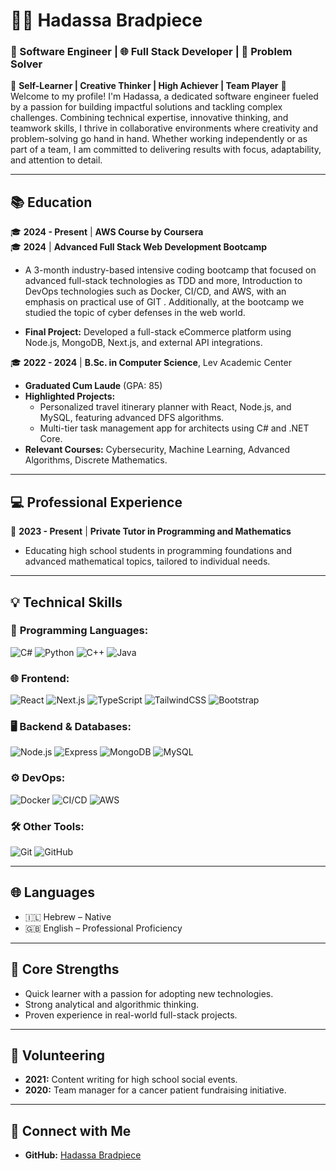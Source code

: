 # 👩‍💻 Hadassa Bradpiece  
### 🚀 Software Engineer | 🌐 Full Stack Developer | 🧩 Problem Solver  

🌟 **Self-Learner | Creative Thinker | High Achiever | Team Player** 🌟  
Welcome to my profile! 
 I'm Hadassa, a dedicated software engineer fueled by a passion for building impactful solutions and tackling complex challenges. Combining technical expertise, innovative thinking, and  teamwork skills, I thrive in collaborative environments where creativity and problem-solving go hand in hand. Whether working independently or as part of a team, I am committed to delivering results with focus, adaptability, and attention to detail. 
 
---

## 📚 **Education**  
🎓 **2024 - Present** | **AWS Course by Coursera**  
🎓 **2024** | **Advanced Full Stack Web Development Bootcamp**  
   - A 3-month industry-based intensive coding bootcamp that focused on advanced full-stack technologies as TDD and more, Introduction to DevOps technologies such as Docker, CI/CD, and AWS, with an emphasis on practical use of GIT .
 Additionally, at the bootcamp we studied the topic of cyber defenses in the web world.
  
   - **Final Project:** Developed a full-stack eCommerce platform using Node.js, MongoDB, Next.js, and external API integrations.  

🎓 **2022 - 2024** | **B.Sc. in Computer Science**, Lev Academic Center  
   - **Graduated Cum Laude** (GPA: 85)  
   - **Highlighted Projects:**  
     - Personalized travel itinerary planner with React, Node.js, and MySQL, featuring advanced DFS algorithms.  
     - Multi-tier task management app for architects using C# and .NET Core.  
   - **Relevant Courses:** Cybersecurity, Machine Learning, Advanced Algorithms, Discrete Mathematics.  

---

## 💻 **Professional Experience**  
📝 **2023 - Present** | **Private Tutor in Programming and Mathematics**  
   - Educating high school students in programming foundations and advanced mathematical topics, tailored to individual needs.  

---

## 💡 **Technical Skills**  

### 🔧 **Programming Languages:**  
<p>
<img src="https://img.shields.io/badge/-C%23-blue?logo=csharp&logoColor=white" alt="C#"/>
<img src="https://img.shields.io/badge/-Python-yellow?logo=python&logoColor=white" alt="Python"/>
<img src="https://img.shields.io/badge/-C%2B%2B-purple?logo=cplusplus&logoColor=white" alt="C++"/>
<img src="https://img.shields.io/badge/-Java-orange?logo=java&logoColor=white" alt="Java"/>
</p>

### 🌐 **Frontend:**  
<p>
<img src="https://img.shields.io/badge/-React-blue?logo=react&logoColor=white" alt="React"/>
<img src="https://img.shields.io/badge/-Next.js-black?logo=nextdotjs&logoColor=white" alt="Next.js"/>
<img src="https://img.shields.io/badge/-TypeScript-lightblue?logo=typescript&logoColor=white" alt="TypeScript"/>
<img src="https://img.shields.io/badge/-TailwindCSS-teal?logo=tailwindcss&logoColor=white" alt="TailwindCSS"/>
<img src="https://img.shields.io/badge/-Bootstrap-violet?logo=bootstrap&logoColor=white" alt="Bootstrap"/>
</p>

### 🖥️ **Backend & Databases:**  
<p>
<img src="https://img.shields.io/badge/-Node.js-green?logo=nodedotjs&logoColor=white" alt="Node.js"/>
<img src="https://img.shields.io/badge/-Express-grey?logo=express&logoColor=white" alt="Express"/>
<img src="https://img.shields.io/badge/-MongoDB-green?logo=mongodb&logoColor=white" alt="MongoDB"/>
<img src="https://img.shields.io/badge/-MySQL-blue?logo=mysql&logoColor=white" alt="MySQL"/>
</p>

### ⚙️ **DevOps:**  
<p>
<img src="https://img.shields.io/badge/-Docker-blue?logo=docker&logoColor=white" alt="Docker"/>
<img src="https://img.shields.io/badge/-CI%2FCD-orange?logo=githubactions&logoColor=white" alt="CI/CD"/>
<img src="https://img.shields.io/badge/-AWS-yellow?logo=amazonaws&logoColor=white" alt="AWS"/>
</p>

### 🛠️ **Other Tools:**  
<p>
<img src="https://img.shields.io/badge/-Git-black?logo=git&logoColor=white" alt="Git"/>
<img src="https://img.shields.io/badge/-GitHub-lightgrey?logo=github&logoColor=white" alt="GitHub"/>
</p>

---

## 🌐 **Languages**  
- 🇮🇱 Hebrew – Native  
- 🇬🇧 English – Professional Proficiency  

---

## 💪 **Core Strengths**  
- Quick learner with a passion for adopting new technologies.  
- Strong analytical and algorithmic thinking.  
- Proven experience in real-world full-stack projects.  

---

## 🤝 **Volunteering**  
- **2021:** Content writing for high school social events.  
- **2020:** Team manager for a cancer patient fundraising initiative.  

---

## 🔗 **Connect with Me**  
- **GitHub:** [Hadassa Bradpiece](https://github.com/hadassaBrad/hadassaBrad)  
